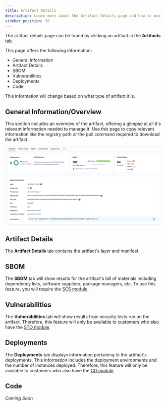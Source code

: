 ```yaml
---
title: Artifact Details
description: Learn more about the Artifact Details page and how to use it.
sidebar_position: 30
---
```


The artifact details page can be found by clicking an artifact in the **Artifacts** tab. 

This page offers the following information:
- General Information
- Artifact Details
- SBOM
- Vulnerabilities
- Deployments
- Code

This information will change based on what type of artifact it is. 

## General Information/Overview

This section includes an overview of the artifact, offering a glimpse at all it's relevant information needed to manage it. Use this page to copy relevant information like the registry path or the pull command required to download the artifact.

![](./static/artifact-overview.png)

## Artifact Details

The **Artifact Details** tab contains the artifact's layer and manifest. 

## SBOM 

The **SBOM** tab will show results for the artifact's bill of materials including dependency lists, software suppliers, package managers, etc. To use this feature, you will require the [SCS module](/docs/software-supply-chain-assurance). 

## Vulnerabilities

The **Vulnerabilities** tab will show results from security tests run on the artifact. Therefore, this feature will only be available to customers who also have the [STO module](/docs/security-testing-orchestration/).

## Deployments

The **Deployments** tab displays information pertaining to the artifact's deployments. This information includes the deployment environments and the number of instances deployed. Therefore, this feature will only be available to customers who also have the [CD module](/docs/continuous-delivery).

## Code

*Coming Soon*

<!-- The **Code** tab shows the code that was used to build the artifact. However, this feature only works if you are using [Harness Code Repository](/docs/code-repository). -->